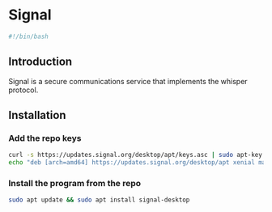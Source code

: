 # Signal

```bash
#!/bin/bash
```

## Introduction

Signal is a secure communications service that implements the whisper protocol.

## Installation

### Add the repo keys

```bash
curl -s https://updates.signal.org/desktop/apt/keys.asc | sudo apt-key add -
echo "deb [arch=amd64] https://updates.signal.org/desktop/apt xenial main" | sudo tee -a /etc/apt/sources.list.d/signal-xenial.list
```

### Install the program from the repo

```bash
sudo apt update && sudo apt install signal-desktop
```
